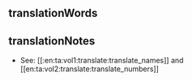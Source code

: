 ## translationWords


## translationNotes

* See: [[:en:ta:vol1:translate:translate_names]] and [[en:ta:vol2:translate:translate_numbers]]
